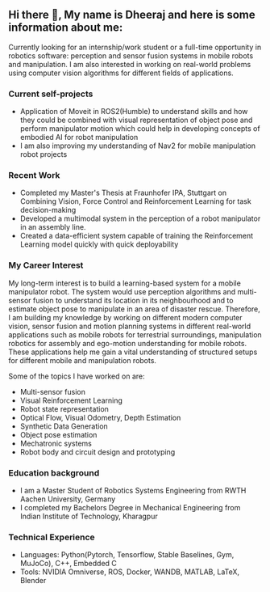## Hi there 👋, My name is Dheeraj and here is some information about me:

Currently looking for an internship/work student or a full-time opportunity in robotics software: perception and sensor fusion systems in mobile robots and manipulation. I am also interested in working on real-world problems using computer vision algorithms for different fields of applications.

### Current self-projects
- Application of Moveit in ROS2(Humble) to understand skills and how they could be combined with visual representation of object pose and perform manipulator motion which could help in developing concepts of embodied AI for robot manipulation
- I am also improving my understanding of Nav2 for mobile manipulation robot projects

### Recent Work
- Completed my Master's Thesis at Fraunhofer IPA, Stuttgart on Combining Vision, Force Control and Reinforcement Learning for task decision-making 
- Developed a multimodal system in the perception of a robot manipulator in an assembly line.
- Created a data-efficient system capable of training the Reinforcement Learning model quickly with quick deployability

### My Career Interest
My long-term interest is to build a learning-based system for a mobile manipulator robot. The system would use perception algorithms and multi-sensor fusion to understand its location in its neighbourhood and to estimate object pose to manipulate in an area of disaster rescue. Therefore, I am building my knowledge by working on different modern computer vision, sensor fusion and motion planning systems in different real-world applications such as mobile robots for terrestrial surroundings, manipulation robotics for assembly and ego-motion understanding for mobile robots. These applications help me gain a vital understanding of structured setups for different mobile and manipulation robots.

Some of the topics I have worked on are:
  - Multi-sensor fusion
  - Visual Reinforcement Learning
  - Robot state representation
  - Optical Flow, Visual Odometry, Depth Estimation
  - Synthetic Data Generation
  - Object pose estimation
  - Mechatronic systems
  - Robot body and circuit design and prototyping 

### Education background
- I am a Master Student of Robotics Systems Engineering from RWTH Aachen University, Germany
- I completed my Bachelors Degree in Mechanical Engineering from Indian Institute of Technology, Kharagpur

### Technical Experience
- Languages: Python(Pytorch, Tensorflow, Stable Baselines, Gym, MuJoCo), C++, Embedded C
- Tools: NVIDIA Omniverse, ROS, Docker, WANDB, MATLAB, LaTeX, Blender
